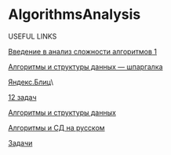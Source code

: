 # AlgorithmsAnalysis
 
USEFUL LINKS

  
  [ Введение в анализ сложности алгоритмов 1 ](https://habr.com/ru/post/196560/)

  [ Алгоритмы и структуры данных — шпаргалка ](https://habr.com/ru/post/156361/)
  
  [Яндекс.Блиц](https://m.habr.com/ru/company/yandex/blog/337690/)\
  
  [12 задач](https://m.habr.com/ru/company/yandex/blog/340784/)
  
  [Алгоритмы и структуры данных](http://www.algolist.net/Algorithms/)
  
  [Алгоритмы и СД на русском](http://e-maxx.ru/algo/)
  
  [Задачи](https://www.interviewbit.com/courses/programming/)
